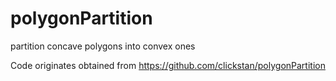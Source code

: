 # polygonPartition
partition concave polygons into convex ones

Code originates obtained from https://github.com/clickstan/polygonPartition
